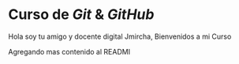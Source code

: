 # Curso de _Git_ & _GitHub_

Hola soy tu amigo y docente digital Jmircha, Bienvenidos a mi Curso

Agregando mas contenido al READMI